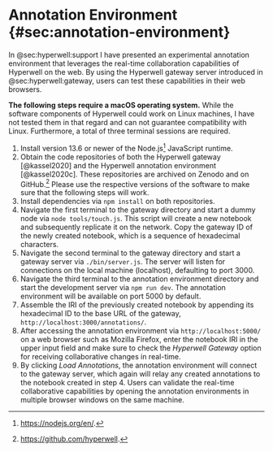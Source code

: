 # Annotation Environment {#sec:annotation-environment}

In @sec:hyperwell:support I have presented an experimental annotation environment that leverages the real-time collaboration capabilities of Hyperwell on the web. By using the Hyperwell gateway server introduced in @sec:hyperwell:gateway, users can test these capabilities in their web browsers.

**The following steps require a macOS operating system.** While the software components of Hyperwell could work on Linux machines, I have not tested them in that regard and can not guarantee compatibility with Linux. Furthermore, a total of three terminal sessions are required.

1. Install version 13.6 or newer of the Node.js[^node-js] JavaScript runtime.
2. Obtain the code repositories of both the Hyperwell gateway [@kassel2020] and the Hyperwell annotation environment [@kassel2020c]. These repositories are archived on Zenodo and on GitHub.[^hyperwell-project-again] Please use the respective versions of the software to make sure that the following steps will work.
3. Install dependencies via `npm install` on both repositories.
4. Navigate the first terminal to the gateway directory and start a dummy node via `node tools/touch.js`. This script will create a new notebook and subsequently replicate it on the network. Copy the gateway ID of the newly created notebook, which is a sequence of hexadecimal characters.
5. Navigate the second terminal to the gateway directory and start a gateway server via `./bin/server.js`. The server will listen for connections on the local machine (localhost), defaulting to port 3000.
6. Navigate the third terminal to the annotation environment directory and start the development server via `npm run dev`. The annotation environment will be available on port 5000 by default.
7. Assemble the IRI of the previously created notebook by appending its hexadecimal ID to the base URL of the gateway, `http://localhost:3000/annotations/`.
8. After accessing the annotation environment via `http://localhost:5000/` on a web browser such as Mozilla Firefox, enter the notebook IRI in the upper input field and make sure to check the _Hyperwell Gateway_ option for receiving collaborative changes in real-time.
9. By clicking _Load Annotations_, the annotation environment will connect to the gateway server, which again will relay any created annotations to the notebook created in step 4. Users can validate the real-time collaborative capabilities by opening the annotation environments in multiple browser windows on the same machine.

[^node-js]: <https://nodejs.org/en/>.
[^hyperwell-project-again]: <https://github.com/hyperwell>.

